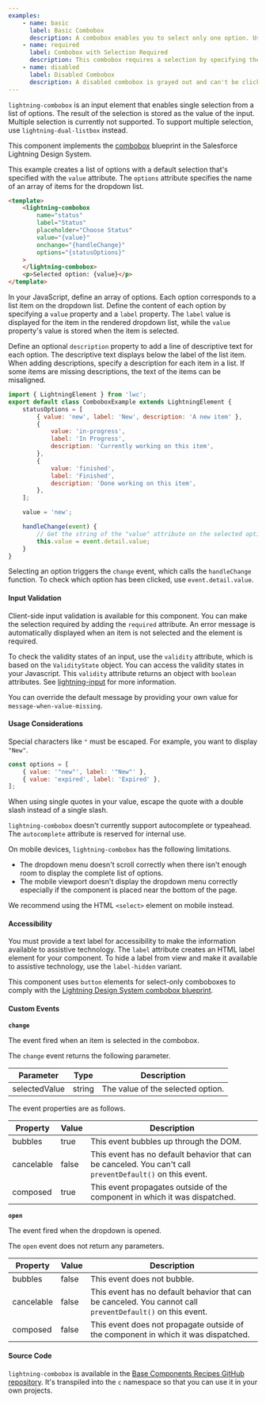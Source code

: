 ```yaml
---
examples:
    - name: basic
      label: Basic Combobox
      description: A combobox enables you to select only one option. Use the onchange event handler to capture what's selected.
    - name: required
      label: Combobox with Selection Required
      description: This combobox requires a selection by specifying the required attribute. If you do not select an option after first interaction, an error is displayed.
    - name: disabled
      label: Disabled Combobox
      description: A disabled combobox is grayed out and can't be clicked.
---
```


`lightning-combobox` is an input element that enables single selection from a
list of options. The result of the selection is stored as the value of the
input. Multiple selection is currently not supported. To support multiple selection, use `lightning-dual-listbox` instead.

This component implements the
[combobox](https://www.lightningdesignsystem.com/components/combobox/) blueprint in the Salesforce Lightning Design System.

This example creates a list of options with a default selection that's specified with the `value` attribute.
The `options` attribute specifies the name of an array of items for the dropdown list.

```html
<template>
    <lightning-combobox
        name="status"
        label="Status"
        placeholder="Choose Status"
        value="{value}"
        onchange="{handleChange}"
        options="{statusOptions}"
    >
    </lightning-combobox>
    <p>Selected option: {value}</p>
</template>
```

In your JavaScript, define an array of options. Each option corresponds to a list item on the
dropdown list. Define the content of each option by specifying a `value` property and
a `label` property. The `label` value is displayed for the item in the rendered dropdown list, while
the `value` property's value is stored when the item is selected.

Define an optional `description` property to add a line of descriptive text for each option. The
descriptive text displays below the label of the list item.
When adding descriptions, specify a description for each item in a list.
If some items are missing descriptions, the text of the items can be misaligned.

```javascript
import { LightningElement } from 'lwc';
export default class ComboboxExample extends LightningElement {
    statusOptions = [
        { value: 'new', label: 'New', description: 'A new item' },
        {
            value: 'in-progress',
            label: 'In Progress',
            description: 'Currently working on this item',
        },
        {
            value: 'finished',
            label: 'Finished',
            description: 'Done working on this item',
        },
    ];

    value = 'new';

    handleChange(event) {
        // Get the string of the "value" attribute on the selected option
        this.value = event.detail.value;
    }
}
```

Selecting an option triggers the `change` event, which calls the
`handleChange` function. To check which option has been clicked,
use `event.detail.value`.

#### Input Validation

Client-side input validation is available for this component. You can make
the selection required by adding the `required` attribute. An error message is
automatically displayed when an item is not selected and the element is required.

To check the validity states of an input, use the `validity` attribute, which
is based on the `ValidityState` object. You can access the validity states in
your Javascript. This `validity` attribute returns an object with
`boolean` attributes. See [lightning-input](/docs/component-library/bundle/lightning-input/documentation) for more information.

You can override the default message by providing your own value for
`message-when-value-missing`.

#### Usage Considerations

Special characters like `"` must be escaped. For example, you want to display
`"New"`.

```javascript
const options = [
    { value: '"new"', label: '"New"' },
    { value: 'expired', label: 'Expired' },
];
```

When using single quotes in your value, escape the quote with a double slash
instead of a single slash.

`lightning-combobox` doesn't currently support autocomplete or typeahead. The `autocomplete` attribute is reserved for internal use.

On mobile devices, `lightning-combobox` has the following limitations.

-   The dropdown menu doesn't scroll correctly when there isn't enough room to display the complete list of options.
-   The mobile viewport doesn't display the dropdown menu correctly especially if the component is placed near the bottom of the page.

We recommend using the HTML `<select>` element on mobile instead.

#### Accessibility

You must provide a text label for accessibility to make the information
available to assistive technology. The `label` attribute creates an HTML label
element for your component. To hide a label from view and make it
available to assistive technology, use the `label-hidden` variant.

This component uses `button` elements for select-only comboboxes to comply with the [Lightning Design System combobox blueprint](https://www.lightningdesignsystem.com/components/combobox/#%22Input%22-markup).

#### Custom Events

**`change`**

The event fired when an item is selected in the combobox.

The `change` event returns the following parameter.

| Parameter     | Type   | Description                       |
| ------------- | ------ | --------------------------------- |
| selectedValue | string | The value of the selected option. |

The event properties are as follows.

| Property   | Value | Description                                                                                               |
| ---------- | ----- | --------------------------------------------------------------------------------------------------------- |
| bubbles    | true  | This event bubbles up through the DOM.                                                                    |
| cancelable | false | This event has no default behavior that can be canceled. You can't call `preventDefault()` on this event. |
| composed   | true  | This event propagates outside of the component in which it was dispatched.                                |

**`open`**

The event fired when the dropdown is opened.

The `open` event does not return any parameters.

| Property   | Value | Description                                                                                                |
| ---------- | ----- | ---------------------------------------------------------------------------------------------------------- |
| bubbles    | false | This event does not bubble.                                                                                |
| cancelable | false | This event has no default behavior that can be canceled. You cannot call `preventDefault()` on this event. |
| composed   | false | This event does not propagate outside of the component in which it was dispatched.                         |

#### Source Code

`lightning-combobox` is available in the [Base Components Recipes GitHub repository](https://github.com/salesforce/base-components-recipes#documentation). It's transpiled into the `c` namespace so that you can use it in your own projects.
